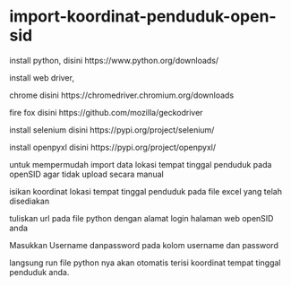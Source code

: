 # import-koordinat-penduduk-open-sid
<p>install python, disini https://www.python.org/downloads/ </p>
<p> install web driver, </p>
<p>chrome disini https://chromedriver.chromium.org/downloads</p>
<p> fire fox disini https://github.com/mozilla/geckodriver </p>
<p> install selenium disini https://pypi.org/project/selenium/</p> 
<p> install openpyxl disini https://pypi.org/project/openpyxl/</p>
<p> untuk mempermudah import data lokasi tempat tinggal penduduk pada openSID agar tidak upload secara manual </p>
<p>isikan koordinat lokasi tempat tinggal penduduk pada file excel yang telah disediakan</p>
<p>tuliskan url pada file python dengan alamat login halaman web openSID anda</p>
<p>Masukkan Username danpassword pada kolom username dan password</p>
<p>langsung run file python nya  akan otomatis terisi koordinat tempat tinggal penduduk anda.</p>

